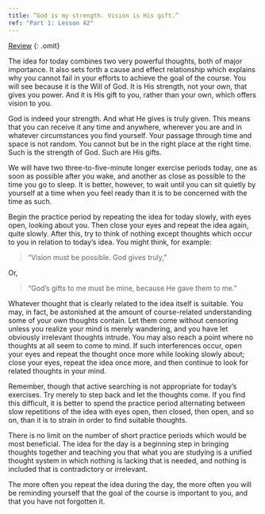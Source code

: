 ```yaml
---
title: “God is my strength. Vision is His gift.”
ref: "Part 1: Lesson 42"
---
```


<a class="hide-review" href="/acim/workbook/l059/#l042">Review</a>
{: .omit}

The idea for today combines two very powerful thoughts, both of major
importance. It also sets forth a cause and effect relationship which
explains why you cannot fail in your efforts to achieve the goal of the
course. You will see because it is the Will of God. It is His strength,
not your own, that gives you power. And it is His gift to you, rather
than your own, which offers vision to you.

God is indeed your strength. And what He gives is truly given. This
means that you can receive it any time and anywhere, wherever you are
and in whatever circumstances you find yourself. Your passage through
time and space is not random. You cannot but be in the right place at the
right time. Such is the strength of God. Such are His gifts.

We will have two three-to-five-minute longer exercise periods today, one
as soon as possible after you wake, and another as close as possible to
the time you go to sleep. It is better, however, to wait until you can
sit quietly by yourself at a time when you feel ready than it is to be
concerned with the time as such.

Begin the practice period by repeating the idea for today slowly, with
eyes open, looking about you. Then close your eyes and repeat the idea
again, quite slowly. After this, try to think of nothing except thoughts
which occur to you in relation to today’s idea. You might think, for
example:

> “Vision must be possible. God gives truly,”

Or,

> “God’s gifts to me must be mine, because He gave them to me.”

Whatever thought that is clearly related to the idea itself is suitable.
You may, in fact, be astonished at the amount of course-related
understanding some of your own thoughts contain. Let them come without
censoring unless you realize your mind is merely wandering, and you have
let obviously irrelevant thoughts intrude. You may also reach a point
where no thoughts at all seem to come to mind. If such interferences
occur, open your eyes and repeat the thought once more while looking
slowly about; close your eyes, repeat the idea once more, and then
continue to look for related thoughts in your mind.

Remember, though that active searching is not appropriate for today’s
exercises. Try merely to step back and let the thoughts come. If you
find this difficult, it is better to spend the practice period
alternating between slow repetitions of the idea with eyes open, then
closed, then open, and so on, than it is to strain in order to find
suitable thoughts.

There is no limit on the number of short practice periods which would be
most beneficial. The idea for the day is a beginning step in bringing
thoughts together and teaching you that what you are studying is a
unified thought system in which nothing is lacking that is needed, and
nothing is included that is contradictory or irrelevant.

The more often you repeat the idea during the day, the more often you
will be reminding yourself that the goal of the course is important to
you, and that you have not forgotten it.

